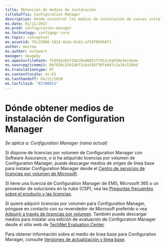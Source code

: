```yaml
---
title: Obtención de medios de instalación
titleSuffix: Configuration Manager
description: Dónde encontrar los medios de instalación de nuevas instalaciones de Configuration Manager.
ms.date: 01/11/2017
ms.prod: configuration-manager
ms.technology: configmgr-core
ms.topic: conceptual
ms.assetid: 76c220b6-1824-4e2e-8c61-a719f0b056f1
author: mestew
ms.author: mstewart
manager: dougeby
ms.openlocfilehash: f5d59e165f2bb20ad6851f7d52c94d39e1ec9e4e
ms.sourcegitcommit: bbf820c35414bf2cba356f30fe047c1a34c5384d
ms.translationtype: HT
ms.contentlocale: es-ES
ms.lasthandoff: 04/21/2020
ms.locfileid: "81700813"
---
```

# <a name="where-to-get-installation-media-for-configuration-manager"></a>Dónde obtener medios de instalación de Configuration Manager

*Se aplica a: Configuration Manager (rama actual)*

Si dispone de licencias por volumen de Configuration Manager con Software Assurance, o si ha adquirido licencias por volumen de Configuration Manager, puede descargar medios de origen de línea base para instalar Configuration Manager desde el [Centro de servicios de licencias por volumen de Microsoft](https://www.microsoft.com/Licensing/servicecenter/default.aspx).   

Si tiene una licencia de Configuration Manager de EMS, Microsoft 365 o un proveedor de soluciones en la nube (CSP), vea las [Preguntas frecuentes sobre el producto y las licencias](../../../understand/product-and-licensing-faq.md#bkmk_csp).

Si quiere adquirir licencias por volumen para Configuration Manager, póngase en contacto con su revendedor de Microsoft preferido o vea [Adquirir a través de licencias por volumen](https://www.microsoft.com/Licensing/how-to-buy/how-to-buy.aspx). También puede descargar medios para instalar una edición de evaluación de Configuration Manager desde el sitio web de [TechNet Evaluation Center]( https://www.microsoft.com/evalcenter/evaluate-system-center-configuration-manager-and-endpoint-protection).

Para obtener información sobre el medio de línea base para Configuration Manager, consulte [Versiones de actualización y línea base](../../manage/updates.md#bkmk_Baselines).
